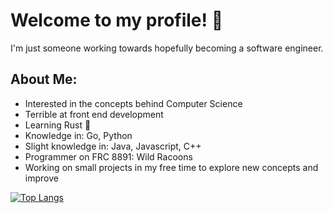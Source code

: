 # Welcome to my profile! 👋

I'm just someone working towards hopefully becoming a software engineer.

## About Me:<br/>
- Interested in the concepts behind Computer Science
- Terrible at front end development
- Learning Rust 🦀
- Knowledge in: Go, Python
- Slight knowledge in: Java, Javascript, C++
- Programmer on FRC 8891: Wild Racoons
- Working on small projects in my free time to explore new concepts and improve
    
[![Top Langs](https://github-readme-stats.vercel.app/api/top-langs/?username=Jibble330&theme=dracula)](https://github.com/anuraghazra/github-readme-stats)
